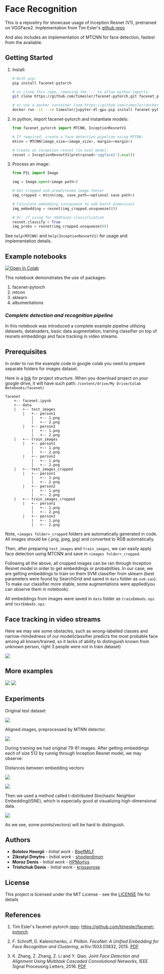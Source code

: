 # Face Recognition

This is a repositiry for showcase usage of Inception Resnet (V1), pretrained on VGGFace2. Implementation from Tim Esler's [github repo](https://github.com/timesler/facenet-pytorch)

And also includes an implementation of MTCNN for face detection, fastest from the available. 

## Getting Started

1. Install:
    ```bash
    # With pip:
    pip install facenet-pytorch
    
    # or clone this repo, removing the '-' to allow python imports:
    git clone https://github.com/timesler/facenet-pytorch.git facenet_pytorch
    
    # or use a docker container (see https://github.com/timesler/docker-jupyter-dl-gpu):
    docker run -it --rm timesler/jupyter-dl-gpu pip install facenet-pytorch && ipython
    ```
1. In python, import facenet-pytorch and instantiate models:
    ```python
    from facenet_pytorch import MTCNN, InceptionResnetV1
    
    # If required, create a face detection pipeline using MTCNN:
    mtcnn = MTCNN(image_size=<image_size>, margin=<margin>)
    
    # Create an inception resnet (in eval mode):
    resnet = InceptionResnetV1(pretrained='vggface2').eval()
    ```
1. Process an image:
    ```python
    from PIL import Image
    
    img = Image.open(<image path>)

    # Get cropped and prewhitened image tensor
    img_cropped = mtcnn(img, save_path=<optional save path>)

    # Calculate embedding (unsqueeze to add batch dimension)
    img_embedding = resnet(img_cropped.unsqueeze(0))

    # Or, if using for VGGFace2 classification
    resnet.classify = True
    img_probs = resnet(img_cropped.unsqueeze(0))
    ```

See `help(MTCNN)` and `help(InceptionResnetV1)` for usage and implementation details.

## Example notebooks 

[![Open In Colab](https://colab.research.google.com/assets/colab-badge.svg)](https://colab.research.google.com/github/BeefMILF/facenet/blob/master/facenet.ipynb)

This notebook demonstrates the use of packages: 
1. facenet-pytorch
2. mtcnn 
3. sklearn 
4. albumentations

### *Complete detection and recognition pipeline*
In this notebook was introduced a complete example pipeline utilizing datasets, dataloaders, basic data augmentation, training classifier on top of resnets embeddings and face tracking in video streams. 


## Prerequisites

In order to run the example code in google colab you need to prepare separate folders for images dataset.

Here is a [link](https://drive.google.com/open?id=1wfpGzuMy_6zQ_0e6ytC7FezTHGpXjwqj) for project structure. When you download project on your google drive, it will have such path:  ```/content/drive/My Drive/Colab Notebooks/facenet/ ```

```
facenet
    +-- facenet.ipynb
    +-- data
    |   +-- test_images
        |   +-- person1
            |   +-- 1.png
            |   +-- 2.png
        |   +-- person2
            |   +-- 1.png
            |   +-- 2.png
    |   +-- train_images
        |   +-- person1
            |   +-- 1.png
            |   +-- 2.png
        |   +-- person2
            |   +-- 1.png
            |   +-- 2.png
    |   +-- test_images_cropped
        |   +-- person1
            |   +-- 1.png
            |   +-- 2.png
        |   +-- person2
            |   +-- 1.png
            |   +-- 2.png 
    |   +-- train_images_cropped
        |   +-- person1
            |   +-- 1.png
            |   +-- 2.png
        |   +-- person2
            |   +-- 1.png
            |   +-- 2.png
```

Note, ```<images folder>_cropped``` folders are automatically generated in code. All images should be (.png, jpeg, jpg) and converted to RGB automatically.

Then, after preparing ```test_images``` and ```train_images```, we can easily apply face detection using MTCNN and save in ```<images folder>_cropped```. 

Following all the above, all cropped images can be ran through Inception Resnet model in order to get embeddings or probabilities. In our case, we are getting embeddings to train on them SVM classifier from sklearn (best parameters were found by SearchGrid and saved in ```data``` folder as ```svm.sav```). To make our classifier more stable, some augmentations were applied(you can observe them in notebook). 

All embeddings from images were saved in ```data``` folder as ```trainEmbeds.npz``` and ```testEmbeds.npz```.


## Face tracking in video streams 

Here we may see some obstacles, such as wrong-labelled classes and narrow-mindedness of our model(classifier predicts the most probable face among all known/trained, so it lacks of ability to distinguish known from unknown person, right 3 people were not in train dataset)

![](https://github.com/BeefMILF/facenet/blob/master/examples/videos/1_aug.gif)

## More examples

![](https://github.com/BeefMILF/facenet/blob/master/examples/images/1_aug.gif)
![](https://github.com/BeefMILF/facenet/blob/master/examples/images/2_aug.gif)

## Experiments

Original test dataset

![](https://github.com/BeefMILF/facenet/blob/master/images/test.png)

Aligned images, preprocessed by MTNN detector. 

![](https://github.com/BeefMILF/facenet/blob/master/images/test_aug.png)

During training we had original 79-81 images. After getting embeddings each of size 512 by runnig through Inception Resnet model, we may observe: 

Distances between embedding vectors

![](https://github.com/BeefMILF/facenet/blob/master/images/trainDists.png)

![](https://github.com/BeefMILF/facenet/blob/master/images/trainDistsCos.png)

Then we used a method called t-distributed Stochastic Neighbor Embedding(tSNE), which is especially good at visualizing high-dimensional data.

![](https://github.com/BeefMILF/facenet/blob/master/images/tsne.png)

As we see, some points(vectors) will be hard to distinguish.  

## Authors

* **Bolotov Heorgii** - *Initial work* - [BeefMILF](https://github.com/BeefMILF)
* **Zikratyi Dmytro** - *Initial work* - [shooterdimon](https://github.com/shooterdimon)
* **Moroz Denis** - *Initial work* - [HPMortys](https://github.com/HPMortys)
* **Trishchuk Denis** - *Initial work* - [krissayrose](https://github.com/krissayrose)

## License

This project is licensed under the MIT License - see the [LICENSE](https://github.com/BeefMILF/facenet/blob/master/LICENSE) file for details

## References

1. Tim Esler's facenet-pytorch [repo](https://github.com/timesler/facenet-pytorch): https://github.com/timesler/facenet-pytorch

1. F. Schroff, D. Kalenichenko, J. Philbin. _FaceNet: A Unified Embedding for Face Recognition and Clustering_, arXiv:1503.03832, 2015. [PDF](https://arxiv.org/pdf/1503.03832)

1. K. Zhang, Z. Zhang, Z. Li and Y. Qiao. _Joint Face Detection and Alignment Using Multitask Cascaded Convolutional Networks_, IEEE Signal Processing Letters, 2016. [PDF](https://kpzhang93.github.io/MTCNN_face_detection_alignment/paper/spl.pdf)

